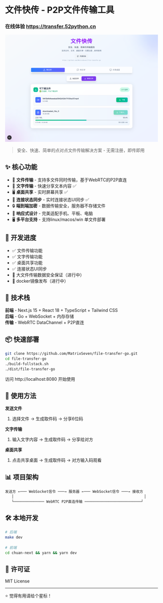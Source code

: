 # 文件快传 - P2P文件传输工具


### 在线体验 https://transfer.52python.cn

![项目演示](img.png)

> 安全、快速、简单的点对点文件传输解决方案 - 无需注册，即传即用


## ✨ 核心功能

- 📁 **文件传输** - 支持多文件同时传输，基于WebRTC的P2P直连
- 📝 **文字传输** - 快速分享文本内容 ✅
- 🖥️ **桌面共享** - 实时屏幕共享 ✅
- 🔗 **连接状态同步** - 实时连接状态UI同步 ✅
- 🔒 **端到端加密** - 数据传输安全，服务器不存储文件
- 📱 **响应式设计** - 完美适配手机、平板、电脑
- 🖥️ **多平台支持** - 支持linux/macos/win 单文件部署

## 🔄 开发进度

- ✅ 文件传输功能
- ✅ 文字传输功能  
- ✅ 桌面共享功能
- ✅ 连接状态UI同步
- 🔄 大文件传输数据安全保证（进行中）
- 🔄 docker镜像发布（进行中）

## 🚀 技术栈

**前端** - Next.js 15 + React 18 + TypeScript + Tailwind CSS  
**后端** - Go + WebSocket + 内存存储  
**传输** - WebRTC DataChannel + P2P直连

## 📦 快速部署

```bash
git clone https://github.com/MatrixSeven/file-transfer-go.git
cd file-transfer-go
./build-fullstack.sh 
./dist/file-transfer-go
```

访问 http://localhost:8080 开始使用

## 🎯 使用方法

**发送文件**
1. 选择文件 → 生成取件码 → 分享6位码

**文字传输**
1. 输入文字内容 → 生成取件码 → 分享给对方

**桌面共享**
1. 点击共享桌面 → 生成取件码 → 对方输入码观看

## 📊 项目架构

```
发送方 ←─── WebSocket信令 ───→ 服务器 ←─── WebSocket信令 ───→ 接收方
   │                                                            │
   └────────────── WebRTC P2P直连传输 ──────────────────────────┘
```

## 🛠️ 本地开发

```bash
# 后端
make dev

# 前端
cd chuan-next && yarn && yarn dev
```

## 📄 许可证

MIT License

---

⭐ 觉得有用请给个星标！
